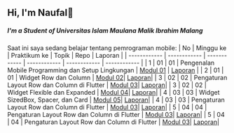 ## Hi, I'm Naufal👋
##### I'm a Student of Universitas Islam Maulana Malik Ibrahim Malang

Saat ini saya sedang belajar tentang pemrograman mobile:
| No  | Minggu ke  | Praktikum ke  | Topik  | Repo | Laporan |
| ------------ | ------------ | ------------ | ------------ | ------------ | ------------ | 
|  1 | 01  | 01  | Pengenalan Mobile Programming dan Setup Lingkungan  | [Modul 01](https://github.com/NAUFALMAULANARAFIQ/Modul-1) | [Laporan](https://drive.google.com/file/d/1DUsTJ3jP34CyBsFsRoexbdWhqur6tvTS/view?usp=drive_link) |
|  2 | 01  | 01  | Widget Row dan Column | [Modul 02](https://github.com/NAUFALMAULANARAFIQ/modul-2)| [Laporan](https://drive.google.com/file/d/1ApTgrJBFU7Jx4talwZPAzxkrhfn-Ct4a/view?usp=drive_link)|
|  3 | 02  | 02  | Pengaturan Layout Row dan Column di Flutter | [Modul 03](https://github.com/NAUFALMAULANARAFIQ/modul-3)| [Laporan](https://drive.google.com/file/d/1ApTgrJBFU7Jx4talwZPAzxkrhfn-Ct4a/view?usp=drive_link)|
|  3 | 02  | 02  | Widget Flexible dan Expanded | [Modul 04](https://github.com/NAUFALMAULANARAFIQ/modul-4)| [Laporan](https://drive.google.com/file/d/1XDZrjWxQPdwsmJIcNKHOMXcr_RtF7a_l/view?usp=drive_link)|
|  4 | 03  | 03  | Widget SizedBox, Spacer, dan Card | [Modul 05](https://github.com/NAUFALMAULANARAFIQ/modul-5)| [Laporan](https://drive.google.com/file/d/1AtKgWGBZCQVrKm4z7i2dwDja-T3eS-sJ/view?usp=drive_link)|
|  4 | 03  | 03  | Pengaturan Layout Row dan Column di Flutter | [Modul 03](https://github.com/NAUFALMAULANARAFIQ/modul-6)| [Laporan](https://drive.google.com/file/d/1OcVIIZtGtR5Whqi2Gz10imxMBWQ5GUW1/view?usp=drive_link)|
|  5 | 04  | 04  | Pengaturan Layout Row dan Column di Flutter | [Modul 03](https://github.com/NAUFALMAULANARAFIQ/modul-7)| [Laporan](https://drive.google.com/file/d/1ceLFAHeB1FknVa0Dctu2LVmtheR1m1PY/view?usp=drive_link)|
|  5 | 04  | 04  | Pengaturan Layout Row dan Column di Flutter | [Modul 03](https://github.com/NAUFALMAULANARAFIQ/modul-8)| [Laporan](https://drive.google.com/file/d/1lPKBsDZyYISiAsztpxrODsqHxnyBZV_U/view?usp=drive_link)|
